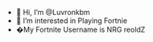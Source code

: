 - 👋 Hi, I’m @Luvronkbm
- 👀 I’m interested in  Playing Fortnie
- �My Fortnite Username  is NRG reoldZ


<!---
Luvronkbm/Luvronkbm is a ✨ special ✨ repository because its `README.md` (this file) appears on your GitHub profile.
You can click the Preview link to take a look at your changes.
--->
